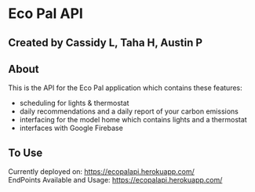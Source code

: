 # Eco Pal API
## Created by Cassidy L, Taha H, Austin P

## About
This is the API for the Eco Pal application which contains these features:  
- scheduling for lights & thermostat
- daily recommendations and a daily report of your carbon emissions
- interfacing for the model home which contains lights and a thermostat
- interfaces with Google Firebase

## To Use
Currently deployed on: https://ecopalapi.herokuapp.com/  
EndPoints Available and Usage: https://ecopalapi.herokuapp.com/